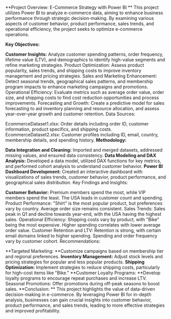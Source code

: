 **Project Overview: E-Commerce Strategy with Power BI
**
This project utilizes Power BI to analyze e-commerce data, aiming to enhance business performance through strategic decision-making. By examining various aspects of customer behavior, product performance, sales trends, and operational efficiency, the project seeks to optimize e-commerce operations.

**Key Objectives:**

**Customer Insights:** Analyze customer spending patterns, order frequency, lifetime value (LTV), and demographics to identify high-value segments and refine marketing strategies.
Product Optimization: Assess product popularity, sales trends, and shipping costs to improve inventory management and pricing strategies.
Sales and Marketing Enhancement: Detect seasonal trends, geographical sales patterns, and membership program impacts to enhance marketing campaigns and promotions.
Operational Efficiency: Evaluate metrics such as average order value, order size, and shipping costs to find cost reduction opportunities and process improvements.
Forecasting and Growth: Create a predictive model for sales forecasting to aid inventory planning and resource allocation, and assess year-over-year growth and customer retention.
Data Sources:

EcommerceDataset1.xlsx: Order details including order ID, customer information, product specifics, and shipping costs.
EcommerceDataset2.xlsx: Customer profiles including ID, email, country, membership details, and spending history.
**Methodology:**

**Data Integration and Cleaning:** Imported and merged datasets, addressed missing values, and ensured data consistency.
**Data Modeling and DAX Analysis:** Developed a data model, utilized DAX functions for key metrics, and performed cohort analysis to understand customer behavior.
**Power BI Dashboard Development:** Created an interactive dashboard with visualizations of sales trends, customer behavior, product performance, and geographical sales distribution.
Key Findings and Insights:

**Customer Behavior:** Premium members spend the most, while VIP members spend the least. The USA leads in customer count and spending.
Product Performance: "Shirt" is the most popular product, but preferences vary by country. Average order size remains consistent.
Sales Trends: Sales peak in Q1 and decline towards year-end, with the USA having the highest sales.
Operational Efficiency: Shipping costs vary by product, with "Bike" being the most expensive. Higher spending correlates with lower average order value.
Customer Retention and LTV: Retention is strong, with certain email domains linked to higher spending. Spending and order frequency vary by customer cohort.
Recommendations:

**Targeted Marketing: **Customize campaigns based on membership tier and regional preferences.
**Inventory Management:** Adjust stock levels and pricing strategies for popular and less popular products.
**Shipping Optimization:** Implement strategies to reduce shipping costs, particularly for high-cost items like "Bike."
**Customer Loyalty Programs: **Develop loyalty programs to encourage repeat purchases and increase LTV.
Seasonal Promotions: Offer promotions during off-peak seasons to boost sales.
**Conclusion:
**
This project highlights the value of data-driven decision-making in e-commerce. By leveraging Power BI for in-depth analysis, businesses can gain crucial insights into customer behavior, product performance, and sales trends, leading to more effective strategies and improved profitability.






